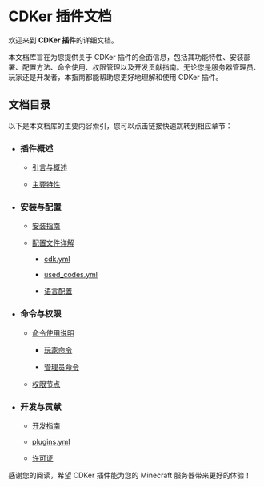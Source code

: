 # CDKer 插件文档

欢迎来到 **CDKer 插件**的详细文档。

本文档库旨在为您提供关于 CDKer 插件的全面信息，包括其功能特性、安装部署、配置方法、命令使用、权限管理以及开发贡献指南。无论您是服务器管理员、玩家还是开发者，本指南都能帮助您更好地理解和使用 CDKer 插件。

## 文档目录

以下是本文档库的主要内容索引，您可以点击链接快速跳转到相应章节：

* ### **插件概述**

    * [引言与概述](/notes/CDKer/introduction-overview)

    * [主要特性](/notes/CDKer/features)

* ### **安装与配置**

    * [安装指南](/notes/CDKer/installation-guide)

    * [配置文件详解](/notes/CDKer/config-file-details)

        * [cdk.yml](/notes/CDKer/config-files/cdk-yml)

        * [used_codes.yml](/notes/CDKer/config-files/used-codes-yml)

        * [语言配置](/notes/CDKer/config-files/language-config)

* ### **命令与权限**

    * [命令使用说明](/notes/CDKer/commands-permissions/command-usage-notes)

        * [玩家命令](/notes/CDKer/commands-permissions/player-commands)

        * [管理员命令](/notes/CDKer/commands-permissions/admin-commands)

    * [权限节点](/notes/CDKer/commands-permissions/permission-nodes)

* ### **开发与贡献**

    * [开发指南](/notes/CDKer/development-guide/development-contribution)

    * [plugins.yml](/notes/CDKer/development-guide/plugins-yml)

    * [许可证](/notes/CDKer/development-guide/license)

感谢您的阅读，希望 CDKer 插件能为您的 Minecraft 服务器带来更好的体验！